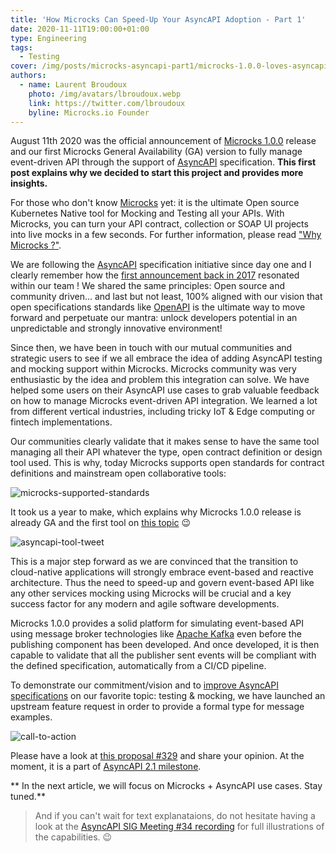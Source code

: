 ```yaml
---
title: 'How Microcks Can Speed-Up Your AsyncAPI Adoption - Part 1'
date: 2020-11-11T19:00:00+01:00
type: Engineering
tags:
  - Testing
cover: /img/posts/microcks-asyncapi-part1/microcks-1.0.0-loves-asyncapi.webp
authors:
  - name: Laurent Broudoux
    photo: /img/avatars/lbroudoux.webp
    link: https://twitter.com/lbroudoux
    byline: Microcks.io Founder
---
```


August 11th 2020 was the official announcement of [Microcks 1.0.0](https://microcks.io/blog/microcks-1.0.0-release/) release and our first Microcks General Availability (GA) version to fully manage event-driven API through the support of [AsyncAPI](https://www.asyncapi.com/) specification. **This first post explains why we decided to start this project and provides more insights.**

For those who don't know [Microcks](https://microcks.io) yet: it is the ultimate Open source Kubernetes Native tool for Mocking and Testing all your APIs. With Microcks, you can turn your API contract, collection or SOAP UI projects into live mocks in a few seconds. For further information, please read ["Why Microcks ?"](https://microcks.io/blog/why-microcks/).

We are following the [AsyncAPI](https://www.asyncapi.com/) specification initiative since day one and I clearly remember how the [first announcement back in 2017](https://blog.hitchhq.com/introducing-the-asyncapi-specification-7feb57b460ae) resonated within our team ! We shared the same principles: Open source and community driven... and last but not least, 100% aligned with our vision that open specifications standards like [OpenAPI](https://www.openapis.org/) is the ultimate way to move forward and perpetuate our mantra: unlock developers potential in an unpredictable and strongly innovative environment!

Since then, we have been in touch with our mutual communities and strategic users to see if we all embrace the idea of adding AsyncAPI testing and mocking support within Microcks.
Microcks community was very enthusiastic by the idea and problem this integration can solve. We have helped some users on their AsyncAPI use cases to grab valuable feedback on how to manage Microcks event-driven API integration. We learned a lot from different vertical industries, including tricky IoT & Edge computing or fintech implementations.

Our communities clearly validate that it makes sense to have the same tool managing all their API whatever the type, open contract definition or design tool used. This is why, today Microcks supports open standards for contract definitions and mainstream open collaborative tools:

![microcks-supported-standards](/img/posts/microcks-asyncapi-part1/microcks-supported-standards.webp)

It took us a year to make, which explains why Microcks 1.0.0 release is already GA and the first tool on [this topic](https://www.asyncapi.com/docs/tools#mocking) :wink:

![asyncapi-tool-tweet](/img/posts/microcks-asyncapi-part1/asyncapi-tool-tweet.webp)

This is a major step forward as we are convinced that the transition to cloud-native applications will strongly embrace event-based and reactive architecture. Thus the need to speed-up and govern event-based API like any other services mocking using Microcks will be crucial and a key success factor for any modern and agile software developments.

Microcks 1.0.0 provides a solid platform for simulating event-based API using message broker technologies like [Apache Kafka](https://kafka.apache.org) even before the publishing component has been developed. And once developed, it is then capable to validate that all the publisher sent events will be compliant with the defined specification, automatically from a CI/CD pipeline.

To demonstrate our commitment/vision and to [improve AsyncAPI specifications](https://www.asyncapi.com/blog/status-update-37-20/#proposal-for-more-formal-examples) on our favorite topic: testing & mocking, we have launched an upstream feature request in order to provide a formal type for message examples.

![call-to-action](/img/posts/microcks-asyncapi-part1/call-to-action.webp)

Please have a look at [this proposal #329](https://github.com/asyncapi/asyncapi/issues/329) and share your opinion. At the moment, it is a part of [AsyncAPI 2.1 milestone](https://github.com/asyncapi/asyncapi/milestone/17).

** In the next article, we will focus on Microcks + AsyncAPI use cases. Stay tuned.**

> And if you can't wait for text explanataions, do not hesitate having a look at the [AsyncAPI SIG Meeting #34 recording](https://www.youtube.com/watch?v=pmRA4M-TWuE) for full illustrations of the capabilities. :wink:
